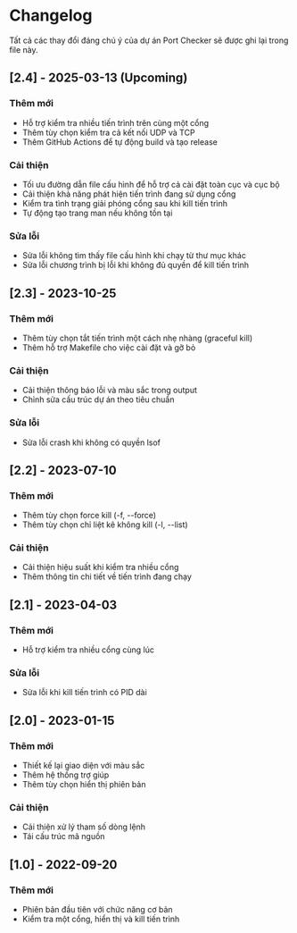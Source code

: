 # Changelog

Tất cả các thay đổi đáng chú ý của dự án Port Checker sẽ được ghi lại trong file này.

## [2.4] - 2025-03-13 (Upcoming)

### Thêm mới
- Hỗ trợ kiểm tra nhiều tiến trình trên cùng một cổng
- Thêm tùy chọn kiểm tra cả kết nối UDP và TCP
- Thêm GitHub Actions để tự động build và tạo release

### Cải thiện
- Tối ưu đường dẫn file cấu hình để hỗ trợ cả cài đặt toàn cục và cục bộ
- Cải thiện khả năng phát hiện tiến trình đang sử dụng cổng
- Kiểm tra tình trạng giải phóng cổng sau khi kill tiến trình
- Tự động tạo trang man nếu không tồn tại

### Sửa lỗi
- Sửa lỗi không tìm thấy file cấu hình khi chạy từ thư mục khác
- Sửa lỗi chương trình bị lỗi khi không đủ quyền để kill tiến trình

## [2.3] - 2023-10-25

### Thêm mới
- Thêm tùy chọn tắt tiến trình một cách nhẹ nhàng (graceful kill)
- Thêm hỗ trợ Makefile cho việc cài đặt và gỡ bỏ

### Cải thiện
- Cải thiện thông báo lỗi và màu sắc trong output
- Chỉnh sửa cấu trúc dự án theo tiêu chuẩn

### Sửa lỗi
- Sửa lỗi crash khi không có quyền lsof

## [2.2] - 2023-07-10

### Thêm mới
- Thêm tùy chọn force kill (-f, --force)
- Thêm tùy chọn chỉ liệt kê không kill (-l, --list)

### Cải thiện
- Cải thiện hiệu suất khi kiểm tra nhiều cổng
- Thêm thông tin chi tiết về tiến trình đang chạy

## [2.1] - 2023-04-03

### Thêm mới
- Hỗ trợ kiểm tra nhiều cổng cùng lúc

### Sửa lỗi
- Sửa lỗi khi kill tiến trình có PID dài

## [2.0] - 2023-01-15

### Thêm mới
- Thiết kế lại giao diện với màu sắc
- Thêm hệ thống trợ giúp
- Thêm tùy chọn hiển thị phiên bản

### Cải thiện
- Cải thiện xử lý tham số dòng lệnh
- Tái cấu trúc mã nguồn

## [1.0] - 2022-09-20

### Thêm mới
- Phiên bản đầu tiên với chức năng cơ bản
- Kiểm tra một cổng, hiển thị và kill tiến trình
